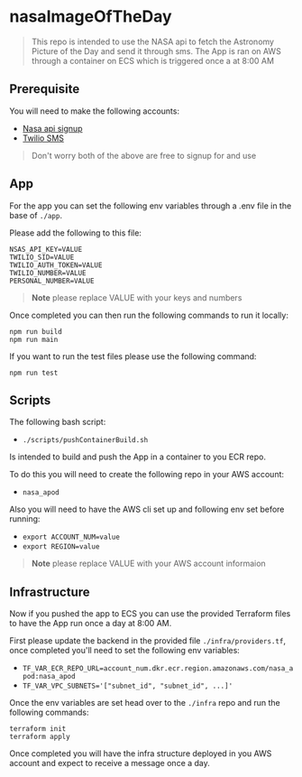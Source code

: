 # nasaImageOfTheDay

> This repo is intended to use the NASA api to fetch the Astronomy Picture
> of the Day and send it through sms.
> The App is ran on AWS through a container on ECS which is triggered once a
> at 8:00 AM

## Prerequisite

You will need to make the following accounts:

- [Nasa api signup](https://api.nasa.gov/)
- [Twilio SMS](https://www.twilio.com/en-us/messaging/channels/sms)

> Don't worry both of the above are free to signup for and use

## App

For the app you can set the following env variables through a .env file in the
base of `./app`.

Please add the following to this file:

```shell
NSAS_API_KEY=VALUE
TWILIO_SID=VALUE
TWILIO_AUTH_TOKEN=VALUE
TWILIO_NUMBER=VALUE
PERSONAL_NUMBER=VALUE
```

> **Note** please replace VALUE with your keys and numbers

Once completed you can then run the following commands to run it locally:

```shell
npm run build
npm run main
```

If you want to run the test files please use the following command:

```shell
npm run test
```

## Scripts

The following bash script:

- `./scripts/pushContainerBuild.sh`

Is intended to build and push the App in a container to you ECR repo.

To do this you will need to create the following repo in your AWS account:

- `nasa_apod`

Also you will need to have the AWS cli set up and following env set before running:

- `export ACCOUNT_NUM=value`
- `export REGION=value`

> **Note** please replace VALUE with your AWS account informaion

## Infrastructure

Now if you pushed the app to ECS you can use the provided Terraform files to
have the App run once a day at 8:00 AM.

First please update the backend in the provided file `./infra/providers.tf`,
once completed you'll need to set the following env variables:

- `TF_VAR_ECR_REPO_URL=account_num.dkr.ecr.region.amazonaws.com/nasa_apod:nasa_apod`
- `TF_VAR_VPC_SUBNETS='["subnet_id", "subnet_id", ...]'`

Once the env variables are set head over to the `./infra` repo and run the following
commands:

```shell
terraform init
terraform apply
```

Once completed you will have the infra structure deployed in you AWS account and
expect to receive a message once a day.

